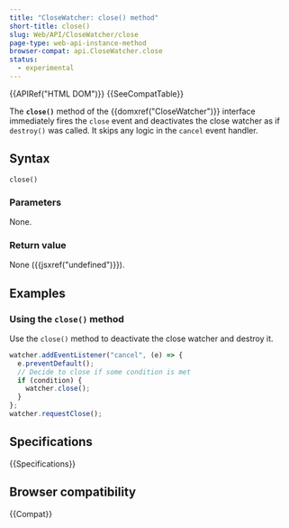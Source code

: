 ```yaml
---
title: "CloseWatcher: close() method"
short-title: close()
slug: Web/API/CloseWatcher/close
page-type: web-api-instance-method
browser-compat: api.CloseWatcher.close
status:
  - experimental
---
```


{{APIRef("HTML DOM")}} {{SeeCompatTable}}

The **`close()`** method of the {{domxref("CloseWatcher")}} interface immediately fires the `close` event and deactivates the close watcher as if `destroy()` was called. It skips any logic in the `cancel` event handler.

## Syntax

```js-nolint
close()
```

### Parameters

None.

### Return value

None ({{jsxref("undefined")}}).

## Examples

### Using the `close()` method

Use the `close()` method to deactivate the close watcher and destroy it.

```js
watcher.addEventListener("cancel", (e) => {
  e.preventDefault();
  // Decide to close if some condition is met
  if (condition) {
    watcher.close();
  }
};
watcher.requestClose();
```

## Specifications

{{Specifications}}

## Browser compatibility

{{Compat}}
